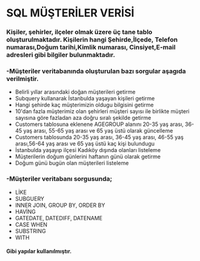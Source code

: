 # SQL MÜŞTERİLER VERİSİ
### Kişiler, şehirler, ilçeler olmak üzere üç tane tablo oluşturulmaktadır. Kişilerin hangi Şehirde,İlçede, Telefon numarası,Doğum tarihi,Kimlik numarası, Cinsiyet,E-mail adresleri gibi bilgiler bulunmaktadır.

### -Müşteriler veritabanında oluşturulan bazı sorgular aşagıda verilmiştir.
* Belirli yıllar arasındaki doğan müşterileri getirme
* Subquery kullanarak İstanbulda yaşayan kişileri getirme
* Hangi şehirde kaç müşterimizin oldugu bilgisini getirme
* 10'dan fazla müşterimiz olan şehirleri müşteri sayısı ile birlikte müşteri sayısına göre fazladan aza doğru sıralı şekilde getirme
* Customers tablosuna eklenene AGEGROUP alanını 20-35 yaş arası, 36-45 yaş arası, 55-65 yaş arası ve 65 yaş üstü olarak güncelleme
* Customers tablosunda 20-35 yaş arası, 36-45 yaş arası, 46-55 yaş arası,56-64 yaş arası ve 65 yaş üstü kaç kişi bulundugu
* İstanbulda yaşayıp ilçesi Kadıköy dışında olanları listeleme
* Müşterilerin doğum günlerini haftanın günü olarak getirme
* Doğum günü bugün olan müşterileri listeleme

### -Müşteriler veritabanı sorgusunda;
  * LİKE
  * SUBGUERY
  * INNER JOIN, GROUP BY, ORDER BY
  * HAVİNG
  * GATEDATE, DATEDIFF, DATENAME
  * CASE WHEN
  * SUBSTRING
  * WITH
#### Gibi yapılar kullanılmıştır.
